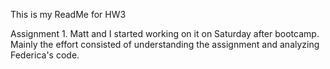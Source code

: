 This is my ReadMe for HW3

Assignment 1.   Matt and I started working on it on Saturday after bootcamp.   Mainly the effort consisted of understanding the assignment and analyzing Federica's code.

